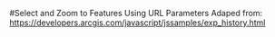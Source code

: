 #Select and Zoom to Features Using URL Parameters
Adaped from: https://developers.arcgis.com/javascript/jssamples/exp_history.html